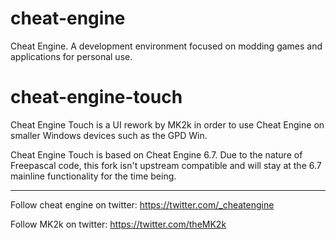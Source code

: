 # cheat-engine
Cheat Engine. A development environment focused on modding games and applications for personal use.

# cheat-engine-touch
Cheat Engine Touch is a UI rework by MK2k in order to use Cheat Engine on smaller Windows devices such as the GPD Win.

Cheat Engine Touch is based on Cheat Engine 6.7. Due to the nature of Freepascal code, this fork isn't upstream compatible and will stay at the 6.7 mainline functionality for the time being.


--------------------
Follow cheat engine on twitter: https://twitter.com/_cheatengine

Follow MK2k on twitter: https://twitter.com/theMK2k